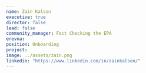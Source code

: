 ```yaml
---
name: Zain Kalson
executive: true
director: false
lead: false
community_manager: Fact Checking the EPA
erevna:
position: Onboarding
project:  
image: ../assets/zain.png
linkedin: "https://www.linkedin.com/in/zainkalson/"
---
```

